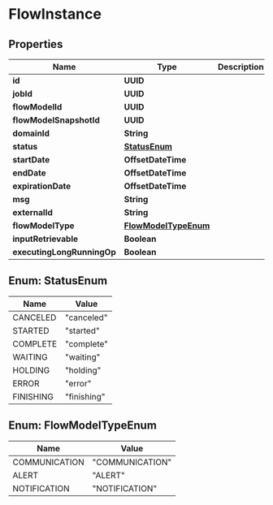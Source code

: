 

# FlowInstance


## Properties

| Name | Type | Description | Notes |
|------------ | ------------- | ------------- | -------------|
|**id** | **UUID** |  |  [optional] |
|**jobId** | **UUID** |  |  [optional] |
|**flowModelId** | **UUID** |  |  [optional] |
|**flowModelSnapshotId** | **UUID** |  |  [optional] |
|**domainId** | **String** |  |  [optional] |
|**status** | [**StatusEnum**](#StatusEnum) |  |  [optional] |
|**startDate** | **OffsetDateTime** |  |  [optional] |
|**endDate** | **OffsetDateTime** |  |  [optional] |
|**expirationDate** | **OffsetDateTime** |  |  [optional] |
|**msg** | **String** |  |  [optional] |
|**externalId** | **String** |  |  [optional] |
|**flowModelType** | [**FlowModelTypeEnum**](#FlowModelTypeEnum) |  |  [optional] |
|**inputRetrievable** | **Boolean** |  |  [optional] |
|**executingLongRunningOp** | **Boolean** |  |  [optional] |



## Enum: StatusEnum

| Name | Value |
|---- | -----|
| CANCELED | &quot;canceled&quot; |
| STARTED | &quot;started&quot; |
| COMPLETE | &quot;complete&quot; |
| WAITING | &quot;waiting&quot; |
| HOLDING | &quot;holding&quot; |
| ERROR | &quot;error&quot; |
| FINISHING | &quot;finishing&quot; |



## Enum: FlowModelTypeEnum

| Name | Value |
|---- | -----|
| COMMUNICATION | &quot;COMMUNICATION&quot; |
| ALERT | &quot;ALERT&quot; |
| NOTIFICATION | &quot;NOTIFICATION&quot; |



